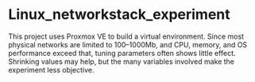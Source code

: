 # Linux_networkstack_experiment
This project uses Proxmox VE to build a virtual environment. Since most physical networks are limited to 100–1000Mb, and CPU, memory, and OS performance exceed that, tuning parameters often shows little effect. Shrinking values may help, but the many variables involved make the experiment less objective.
